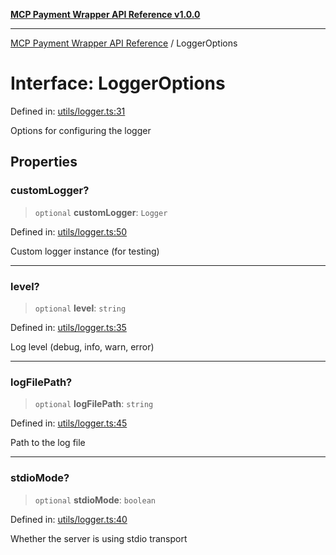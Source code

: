 [**MCP Payment Wrapper API Reference v1.0.0**](../README.md)

***

[MCP Payment Wrapper API Reference](../globals.md) / LoggerOptions

# Interface: LoggerOptions

Defined in: [utils/logger.ts:31](https://github.com/crazyrabbitLTC/mcp-payment-wrapper/blob/1ff06e57ea826fa74274a44578bd2a0ae2de8e57/src/utils/logger.ts#L31)

Options for configuring the logger

## Properties

### customLogger?

> `optional` **customLogger**: `Logger`

Defined in: [utils/logger.ts:50](https://github.com/crazyrabbitLTC/mcp-payment-wrapper/blob/1ff06e57ea826fa74274a44578bd2a0ae2de8e57/src/utils/logger.ts#L50)

Custom logger instance (for testing)

***

### level?

> `optional` **level**: `string`

Defined in: [utils/logger.ts:35](https://github.com/crazyrabbitLTC/mcp-payment-wrapper/blob/1ff06e57ea826fa74274a44578bd2a0ae2de8e57/src/utils/logger.ts#L35)

Log level (debug, info, warn, error)

***

### logFilePath?

> `optional` **logFilePath**: `string`

Defined in: [utils/logger.ts:45](https://github.com/crazyrabbitLTC/mcp-payment-wrapper/blob/1ff06e57ea826fa74274a44578bd2a0ae2de8e57/src/utils/logger.ts#L45)

Path to the log file

***

### stdioMode?

> `optional` **stdioMode**: `boolean`

Defined in: [utils/logger.ts:40](https://github.com/crazyrabbitLTC/mcp-payment-wrapper/blob/1ff06e57ea826fa74274a44578bd2a0ae2de8e57/src/utils/logger.ts#L40)

Whether the server is using stdio transport
